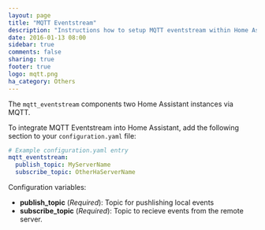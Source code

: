 ```yaml
---
layout: page
title: "MQTT Eventstream"
description: "Instructions how to setup MQTT eventstream within Home Assistant."
date: 2016-01-13 08:00
sidebar: true
comments: false
sharing: true
footer: true
logo: mqtt.png
ha_category: Others
---
```


The `mqtt_eventstream` components two Home Assistant instances via MQTT.

To integrate MQTT Eventstream into Home Assistant, add the following section to your `configuration.yaml` file:

```yaml
# Example configuration.yaml entry
mqtt_eventstream:
  publish_topic: MyServerName
  subscribe_topic: OtherHaServerName
```

Configuration variables:

- **publish_topic** (*Required*): Topic for pushlishing local events
- **subscribe_topic** (*Required*): Topic to recieve events from the remote server.

